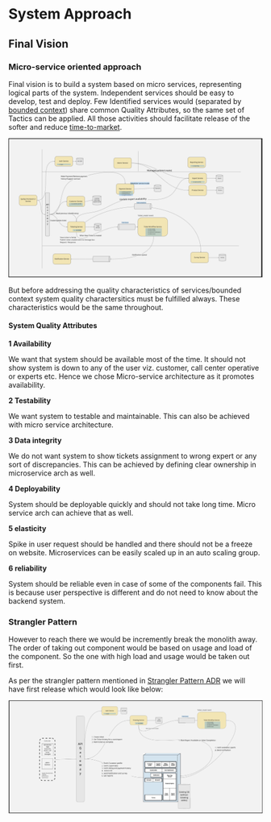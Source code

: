 # System Approach

## Final Vision

### Micro-service oriented approach

Final vision is to build a system based on micro services, representing logical parts of the system. Independent services should be easy to develop, test and deploy. Few Identified services would (separated by [bounded context](https://en.wikipedia.org/wiki/Domain-driven_design#Bounded_context)) share common Quality Attributes, so the same set of Tactics can be applied. All those activities should facilitate release of the softer and reduce [time-to-market](https://en.wikipedia.org/wiki/Time_to_market).

![](../img/FinalUServiceArch.png)

But before addressing the quality characteristics of services/bounded context system quality charactersitics must be fulfilled always. These characteristics would be the same throughout.

#### System Quality Attributes
**1 Availability**

We want that system should be available most of the time. It should not show system is down to any of the user viz. customer, call center operative or experts etc. Hence we chose Micro-service architecture as it promotes availability.

**2 Testability**

We want system to testable and maintainable. This can also be achieved with micro service architecture.

**3 Data integrity**

We do not want system to show tickets assignment to wrong expert or any sort of discrepancies. This can be achieved by defining clear ownership in microservice arch as well.

**4 Deployability**

System should be deployable quickly and should not take long time. Micro service arch can achieve that as well. 

**5 elasticity**

Spike in user request should be handled and there should not be a freeze on website. Microservices can be easily scaled up in an auto scaling group.

**6 reliability**

System should be reliable even in case of some of the components fail. This is because user perspective is different and do not need to know about the backend system.



### Strangler Pattern

However to reach there we would be incremently break the monolith away. The order of taking out component would be based on usage and load of the component. So the one with high load and usage would be taken out first.

As per the strangler pattern mentioned in [Strangler Pattern ADR](https://github.com/bhalgat20/ArchitectureKatas2021/blob/main/2.ADRs/StranglerPattern.md) we will have first release which would look like below:

![](../img/FirstRelease.png)




